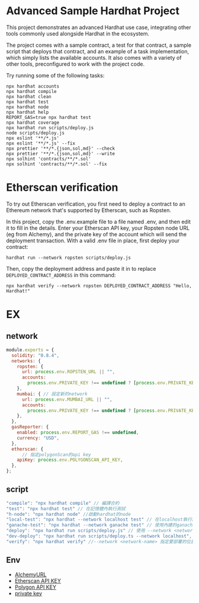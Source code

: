 # Advanced Sample Hardhat Project

This project demonstrates an advanced Hardhat use case, integrating other tools commonly used alongside Hardhat in the ecosystem.

The project comes with a sample contract, a test for that contract, a sample script that deploys that contract, and an example of a task implementation, which simply lists the available accounts. It also comes with a variety of other tools, preconfigured to work with the project code.

Try running some of the following tasks:

```shell
npx hardhat accounts
npx hardhat compile
npx hardhat clean
npx hardhat test
npx hardhat node
npx hardhat help
REPORT_GAS=true npx hardhat test
npx hardhat coverage
npx hardhat run scripts/deploy.js
node scripts/deploy.js
npx eslint '**/*.js'
npx eslint '**/*.js' --fix
npx prettier '**/*.{json,sol,md}' --check
npx prettier '**/*.{json,sol,md}' --write
npx solhint 'contracts/**/*.sol'
npx solhint 'contracts/**/*.sol' --fix
```

# Etherscan verification

To try out Etherscan verification, you first need to deploy a contract to an Ethereum network that's supported by Etherscan, such as Ropsten.

In this project, copy the .env.example file to a file named .env, and then edit it to fill in the details. Enter your Etherscan API key, your Ropsten node URL (eg from Alchemy), and the private key of the account which will send the deployment transaction. With a valid .env file in place, first deploy your contract:

```shell
hardhat run --network ropsten scripts/deploy.js
```

Then, copy the deployment address and paste it in to replace `DEPLOYED_CONTRACT_ADDRESS` in this command:

```shell
npx hardhat verify --network ropsten DEPLOYED_CONTRACT_ADDRESS "Hello, Hardhat!"
```

# EX

## network

```js
module.exports = {
  solidity: "0.8.4",
  networks: {
    ropsten: {
      url: process.env.ROPSTEN_URL || "",
      accounts:
        process.env.PRIVATE_KEY !== undefined ? [process.env.PRIVATE_KEY] : [],
    },
    mumbai: { // 設定新的network
      url: process.env.MUMBAI_URL || "",
      accounts:
        process.env.PRIVATE_KEY !== undefined ? [process.env.PRIVATE_KEY] : [],
    },
  },
  gasReporter: {
    enabled: process.env.REPORT_GAS !== undefined,
    currency: "USD",
  },
  etherscan: {
      // 指定polygonScan的api key
    apiKey: process.env.POLYGONSCAN_API_KEY,
  },
};
```

## script

```js
"compile": "npx hardhat compile" // 編譯合約
"test": "npx hardhat test" // 在記憶體內執行測試
"h-node": "npx hardhat node" //啟動hardhat的node
"local-test": "npx hardhat --network localhost test" // 在localhost執行測試,測試前需要啟動hardhat的node
"ganache-test": "npx hardhat --network ganache test" // 使用內建的ganache網路測試,不必啟動node
"deploy": "npx hardhat run scripts/deploy.js" // 使用 --network <network-name> 指定要部署的位置, 部署前要拿掉合約內的console
"dev-deploy": "npx hardhat run scripts/deploy.ts --network localhost", // 部署在本地的node上
"verify": "npx hardhat verify" //--network <network-name> 指定要部署的位置
```

## Env

- [AlchemyURL](https://www.alchemy.com/)
- [Etherscan API KEY](https://etherscan.io/myapikey)
- [Polygon API KEY](https://docs.polygonscan.com/getting-started/viewing-api-usage-statistics)
- [private key](https://www.cool3c.com/article/162754)